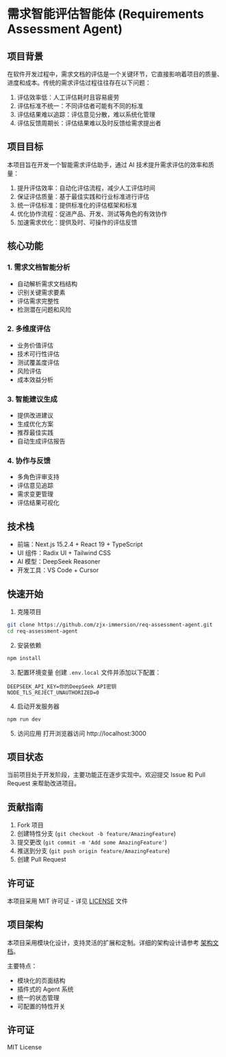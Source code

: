 # 需求智能评估智能体 (Requirements Assessment Agent)

## 项目背景

在软件开发过程中，需求文档的评估是一个关键环节，它直接影响着项目的质量、进度和成本。传统的需求评估过程往往存在以下问题：

1. 评估效率低：人工评估耗时且容易疲劳
2. 评估标准不统一：不同评估者可能有不同的标准
3. 评估结果难以追踪：评估意见分散，难以系统化管理
4. 评估反馈周期长：评估结果难以及时反馈给需求提出者

## 项目目标

本项目旨在开发一个智能需求评估助手，通过 AI 技术提升需求评估的效率和质量：

1. 提升评估效率：自动化评估流程，减少人工评估时间
2. 保证评估质量：基于最佳实践和行业标准进行评估
3. 统一评估标准：提供标准化的评估框架和标准
4. 优化协作流程：促进产品、开发、测试等角色的有效协作
5. 加速需求优化：提供及时、可操作的评估反馈

## 核心功能

### 1. 需求文档智能分析
- 自动解析需求文档结构
- 识别关键需求要素
- 评估需求完整性
- 检测潜在问题和风险

### 2. 多维度评估
- 业务价值评估
- 技术可行性评估
- 测试覆盖度评估
- 风险评估
- 成本效益分析

### 3. 智能建议生成
- 提供改进建议
- 生成优化方案
- 推荐最佳实践
- 自动生成评估报告

### 4. 协作与反馈
- 多角色评审支持
- 评估意见追踪
- 需求变更管理
- 评估结果可视化

## 技术栈

- 前端：Next.js 15.2.4 + React 19 + TypeScript
- UI 组件：Radix UI + Tailwind CSS
- AI 模型：DeepSeek Reasoner
- 开发工具：VS Code + Cursor

## 快速开始

1. 克隆项目
```bash
git clone https://github.com/zjx-immersion/req-assessment-agent.git
cd req-assessment-agent
```

2. 安装依赖
```bash
npm install
```

3. 配置环境变量
创建 `.env.local` 文件并添加以下配置：
```
DEEPSEEK_API_KEY=你的DeepSeek API密钥
NODE_TLS_REJECT_UNAUTHORIZED=0
```

4. 启动开发服务器
```bash
npm run dev
```

5. 访问应用
打开浏览器访问 http://localhost:3000

## 项目状态

当前项目处于开发阶段，主要功能正在逐步实现中。欢迎提交 Issue 和 Pull Request 来帮助改进项目。

## 贡献指南

1. Fork 项目
2. 创建特性分支 (`git checkout -b feature/AmazingFeature`)
3. 提交更改 (`git commit -m 'Add some AmazingFeature'`)
4. 推送到分支 (`git push origin feature/AmazingFeature`)
5. 创建 Pull Request

## 许可证

本项目采用 MIT 许可证 - 详见 [LICENSE](LICENSE) 文件 

## 项目架构

本项目采用模块化设计，支持灵活的扩展和定制。详细的架构设计请参考 [架构文档](./ARCH.md)。

主要特点：
- 模块化的页面结构
- 插件式的 Agent 系统
- 统一的状态管理
- 可配置的特性开关


## 许可证

MIT License 